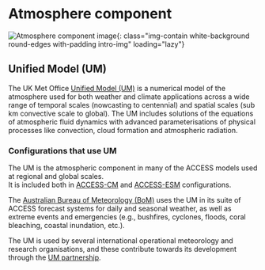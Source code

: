 #  Atmosphere component

![Atmosphere component image](/assets/component-logos/component-maps/atmosphere-component-map.png){: class="img-contain white-background round-edges with-padding intro-img" loading="lazy"}

## Unified Model (UM)

The UK Met Office [Unified Model (UM)](https://www.metoffice.gov.uk/research/approach/modelling-systems/unified-model) is a numerical model of the atmosphere used for both weather and climate applications across a wide range of temporal scales (nowcasting to centennial) and spatial scales (sub km convective scale to global). The UM includes solutions of the equations of atmospheric fluid dynamics with advanced parameterisations of physical processes like convection, cloud formation and atmospheric radiation. 

### Configurations that use UM

The UM is the atmospheric component in many of the ACCESS models used at regional and global scales.<br>
It is included both in [ACCESS-CM](/models/configurations/access-cm) and [ACCESS-ESM](/models/configurations/access-esm) configurations.

The [Australian Bureau of Meteorology (BoM)](http://www.bom.gov.au) uses the UM in its suite of ACCESS forecast systems for daily and seasonal weather, as well as extreme events and emergencies (e.g., bushfires, cyclones, floods, coral bleaching, coastal inundation, etc.).

The UM is used by several international operational meteorology and research organisations, and these contribute towards its development through the [UM partnership](https://www.metoffice.gov.uk/binaries/content/assets/metofficegovuk/pdf/research/foundation-science/um_partnership_handout.pdf).
